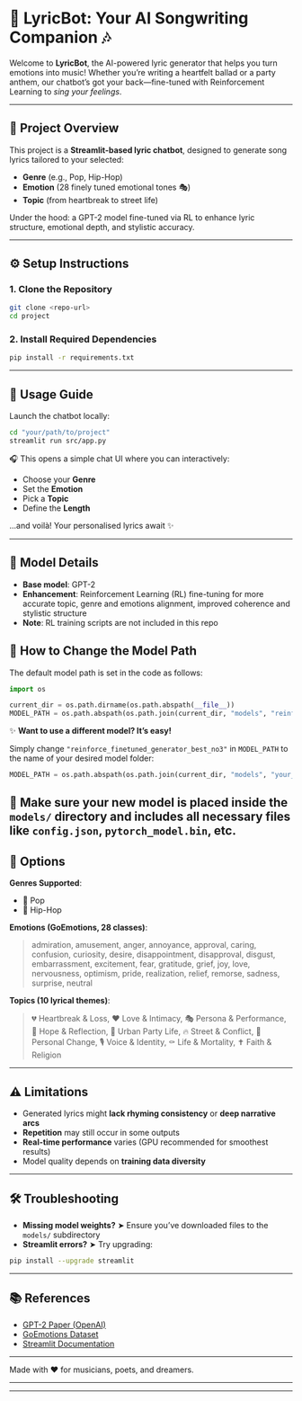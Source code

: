 # 🎤 LyricBot: Your AI Songwriting Companion 🎶

Welcome to **LyricBot**, the AI-powered lyric generator that helps you turn emotions into music! Whether you’re writing a heartfelt ballad or a party anthem, our chatbot’s got your back—fine-tuned with Reinforcement Learning to *sing your feelings*.

---

## 🌟 Project Overview

This project is a **Streamlit-based lyric chatbot**, designed to generate song lyrics tailored to your selected:
- **Genre** (e.g., Pop, Hip-Hop)
- **Emotion** (28 finely tuned emotional tones 🎭)
- **Topic** (from heartbreak to street life)

Under the hood: a GPT-2 model fine-tuned via RL to enhance lyric structure, emotional depth, and stylistic accuracy.

---

## ⚙️ Setup Instructions

### 1. Clone the Repository

```bash
git clone <repo-url>
cd project
```

### 2. Install Required Dependencies

```bash
pip install -r requirements.txt
```

---

## 🚀 Usage Guide

Launch the chatbot locally:

```bash
cd "your/path/to/project"
streamlit run src/app.py
```

🎧 This opens a simple chat UI where you can interactively:
- Choose your **Genre**
- Set the **Emotion**
- Pick a **Topic**
- Define the **Length**

...and voilà! Your personalised lyrics await ✨

---

## 🧠 Model Details

- **Base model**: GPT-2
- **Enhancement**: Reinforcement Learning (RL) fine-tuning for more accurate topic, genre and emotions alignment, improved coherence and stylistic structure
- **Note**: RL training scripts are not included in this repo

## 🧠 How to Change the Model Path

The default model path is set in the code as follows:

```python
import os

current_dir = os.path.dirname(os.path.abspath(__file__))
MODEL_PATH = os.path.abspath(os.path.join(current_dir, "models", "reinforce_finetuned_generator_best_no3"))
```

✨ **Want to use a different model? It’s easy!**

Simply change `"reinforce_finetuned_generator_best_no3"` in `MODEL_PATH` to the name of your desired model folder:

```python
MODEL_PATH = os.path.abspath(os.path.join(current_dir, "models", "your_custom_model_name"))
```

📁 Make sure your new model is placed inside the `models/` directory and includes all necessary files like `config.json`, `pytorch_model.bin`, etc.
---

## 🎵 Options

**Genres Supported**:
- 🎹 Pop
- 🎤 Hip-Hop

**Emotions (GoEmotions, 28 classes)**:
> admiration, amusement, anger, annoyance, approval, caring, confusion, curiosity, desire, disappointment, disapproval, disgust, embarrassment, excitement, fear, gratitude, grief, joy, love, nervousness, optimism, pride, realization, relief, remorse, sadness, surprise, neutral

**Topics (10 lyrical themes)**:
> 💔 Heartbreak & Loss, ❤️ Love & Intimacy, 🎭 Persona & Performance, 🌈 Hope & Reflection, 🎉 Urban Party Life, 🔥 Street & Conflict, 🔄 Personal Change, 🎙 Voice & Identity, ⚰️ Life & Mortality, ✝️ Faith & Religion

---

## ⚠️ Limitations

- Generated lyrics might **lack rhyming consistency** or **deep narrative arcs**
- **Repetition** may still occur in some outputs
- **Real-time performance** varies (GPU recommended for smoothest results)
- Model quality depends on **training data diversity**

---

## 🛠 Troubleshooting

- **Missing model weights?** ➤ Ensure you’ve downloaded files to the `models/` subdirectory  
- **Streamlit errors?** ➤ Try upgrading:  
```bash
pip install --upgrade streamlit
```

---

## 📚 References

- [GPT-2 Paper (OpenAI)](https://openai.com/research/better-language-models)
- [GoEmotions Dataset](https://github.com/google-research/google-research/tree/master/goemotions)
- [Streamlit Documentation](https://docs.streamlit.io/)

---

Made with ❤️ for musicians, poets, and dreamers.

---


---


